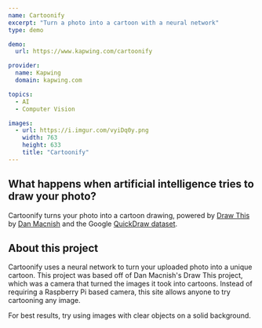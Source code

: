 ```yaml
---
name: Cartoonify
excerpt: "Turn a photo into a cartoon with a neural network"
type: demo

demo:
  url: https://www.kapwing.com/cartoonify

provider:
  name: Kapwing
  domain: kapwing.com

topics:
  - AI
  - Computer Vision

images:
  - url: https://i.imgur.com/vyiDq0y.png
    width: 763
    height: 633
    title: "Cartoonify"
---
```


## What happens when artificial intelligence tries to draw your photo?

Cartoonify turns your photo into a cartoon drawing, powered by [Draw This](https://github.com/danmacnish/cartoonify) by [Dan Macnish](http://danmacnish.com/2018/07/01/draw-this/) and the Google [QuickDraw dataset](https://github.com/googlecreativelab/quickdraw-dataset).

## About this project

Cartoonify uses a neural network to turn your uploaded photo into a unique cartoon. This project was based off of Dan Macnish's Draw This project, which was a camera that turned the images it took into cartoons.
Instead of requiring a Raspberry Pi based camera, this site allows anyone to try cartooning any image.

For best results, try using images with clear objects on a solid background.